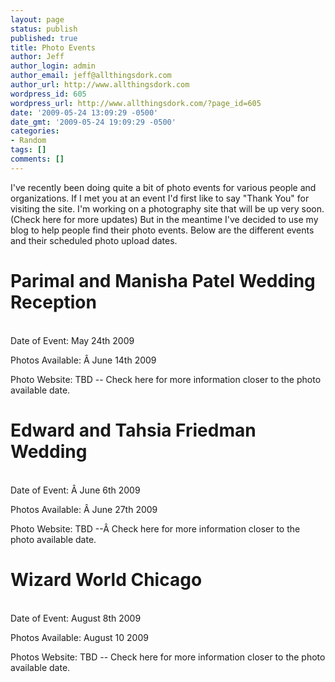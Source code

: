 ```yaml
---
layout: page
status: publish
published: true
title: Photo Events
author: Jeff
author_login: admin
author_email: jeff@allthingsdork.com
author_url: http://www.allthingsdork.com
wordpress_id: 605
wordpress_url: http://www.allthingsdork.com/?page_id=605
date: '2009-05-24 13:09:29 -0500'
date_gmt: '2009-05-24 19:09:29 -0500'
categories:
- Random
tags: []
comments: []
---
```

<p>I've recently been doing quite a bit of photo events for various people and organizations. If I met you at an event I'd first like to say "Thank You" for visiting the site. I'm working on a photography site that will be up very soon. (Check here for more updates) But in the meantime I've decided to use my blog to help people find their photo events. Below are the different events and their scheduled photo upload dates.</p>
<h1>Parimal and Manisha Patel Wedding Reception</h1><br />
Date of Event: May 24th 2009</p>
<p>Photos Available: &Acirc;&nbsp;June 14th 2009</p>
<p>Photo Website: TBD -- Check here for more information closer to the photo available date.</p>
<h1></h1></p>
<h1>Edward and Tahsia Friedman Wedding</h1><br />
Date of Event: &Acirc;&nbsp;June 6th 2009</p>
<p>Photos Available: &Acirc;&nbsp;June 27th 2009</p>
<p>Photo Website: TBD --&Acirc;&nbsp;Check here for more information closer to the photo available date.</p>
<h1>Wizard World Chicago</h1><br />
Date of Event: August 8th 2009</p>
<p>Photos Available: August 10 2009</p>
<p>Photos Website: TBD -- Check here for more information closer to the photo available date.</p>
